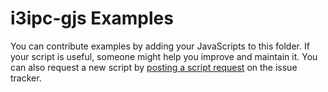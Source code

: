 # i3ipc-gjs Examples

You can contribute examples by adding your JavaScripts to this folder. If your script is useful, someone might help you improve and maintain it. You can also request a new script by [posting a script request](https://github.com/acrisci/i3ipc-gjs/issues) on the issue tracker.
